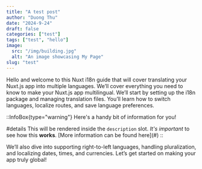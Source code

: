 ```yaml
---
title: "A test post"
author: "Duong Thu"
date: "2024-9-24"
draft: false
categories: ["test"]
tags: ["test", "hello"]
image:
  src: "/img/building.jpg"
  alt: "An image showcasing My Page"
slug: "test"
---
```


Hello and welcome to this Nuxt i18n guide that will cover translating your Nuxt.js app into multiple languages. We’ll cover everything you need to know to make your Nuxt.js app multilingual. We’ll start by setting up the i18n package and managing translation files. You’ll learn how to switch languages, localize routes, and save language preferences.

::InfoBox{type="warning"}
Here's a handy bit of information for you!

#details
This will be rendered inside the `description` slot. _It's important_ to see how this **works**.
\[More information can be found here\](#)
::

We’ll also dive into supporting right-to-left languages, handling pluralization, and localizing dates, times, and currencies. Let’s get started on making your app truly global!
